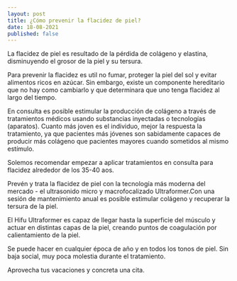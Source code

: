 ```yaml
---
layout: post
title: ¿Cómo prevenir la flacidez de piel?
date: 18-08-2021
published: false
---
```

La flacidez de piel es resultado de la pérdida de colágeno y elastina, disminuyendo el grosor de la piel y su tersura. 

Para prevenir la flacidez es util no fumar, proteger la piel del sol y evitar alimentos ricos en azúcar.  Sin embargo, existe un componente hereditario que no hay como cambiarlo y que determinara que uno tenga flacidez al largo del tiempo.

En consulta es posible estimular la producción de colágeno a través de tratamientos médicos usando substancias inyectadas o tecnologías (aparatos). Cuanto más joven es el individuo, mejor la respuesta la tratamiento, ya que pacientes más jóvenes son sabidamente capaces de producir más colágeno que pacientes mayores cuando sometidos al mismo estímulo.  

Solemos recomendar empezar a aplicar tratamientos en consulta para flacidez alrededor de los 35-40 aos. 

Prevén y trata la flacidez de piel con la tecnología más moderna del mercado - el ultrasonido micro y macrofocalizado Ultraformer.Con una sesión de mantenimiento anual es posible estimular colágeno y recuperar la tersura de la piel.

El Hifu Ultraformer es capaz de llegar hasta la superficie del músculo y actuar en distintas capas de la piel, creando puntos de coagulación por calientamiento de la piel. 

Se puede hacer en cualquier época de año y en todos los tonos de piel. Sin baja social, muy poca molestia durante el tratamiento. 

Aprovecha tus vacaciones y concreta una cita.